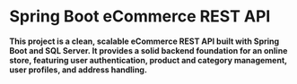 # **Spring Boot eCommerce REST API**

**This project is a clean, scalable eCommerce REST API built with Spring Boot and SQL Server. It provides a solid backend foundation for an online store, featuring user authentication, product and category management, user profiles, and address handling.**
